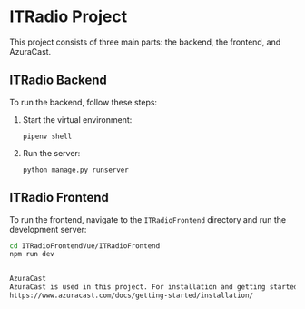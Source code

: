 # ITRadio Project

This project consists of three main parts: the backend, the frontend, and AzuraCast.

## ITRadio Backend

To run the backend, follow these steps:

1. Start the virtual environment:
    ```
    pipenv shell
    ```
2. Run the server:
    ```
    python manage.py runserver
    ```

## ITRadio Frontend

To run the frontend, navigate to the `ITRadioFrontend` directory and run the development server:

```bash
cd ITRadioFrontendVue/ITRadioFrontend
npm run dev


AzuraCast
AzuraCast is used in this project. For installation and getting started, visit the AzuraCast Documentation.
https://www.azuracast.com/docs/getting-started/installation/


